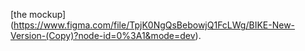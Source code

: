 [the mockup] (https://www.figma.com/file/TpjK0NgQsBebowjQ1FcLWg/BIKE-New-Version-(Copy)?node-id=0%3A1&mode=dev).
